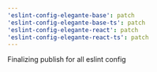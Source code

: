```yaml
---
'eslint-config-elegante-base': patch
'eslint-config-elegante-base-ts': patch
'eslint-config-elegante-react': patch
'eslint-config-elegante-react-ts': patch
---
```


Finalizing publish for all eslint config
